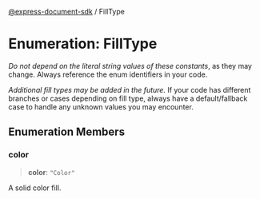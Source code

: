 [@express-document-sdk](../overview.md) / FillType

# Enumeration: FillType

<InlineAlert slots="text" variant="warning"/>

_Do not depend on the literal string values of these constants_, as they may change. Always reference the enum identifiers in your code.

<InlineAlert slots="text" variant="warning"/>

_Additional fill types may be added in the future._ If your code has different branches or cases depending on fill type,
always have a default/fallback case to handle any unknown values you may encounter.

## Enumeration Members

### color

> **color**: `"Color"`

A solid color fill.
